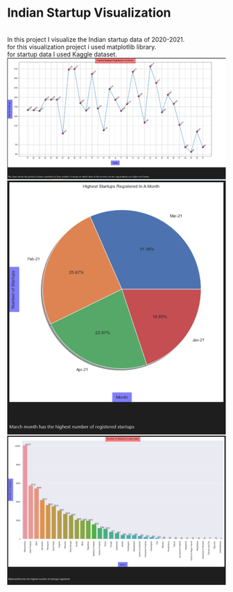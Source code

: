 <h1>Indian Startup Visualization</h1>
<br>
In this project I visualize the Indian startup data of 2020-2021.
<br>
for this visualization project i used matplotlib library.
<br>
for startup data I used Kaggle dataset.
<br>
<img src ="plot1.PNG">
<br>
<img src ="plot2.PNG">
<br>
<img src ="plot3.PNG">



